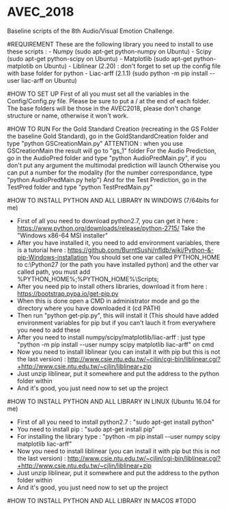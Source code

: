 # AVEC_2018
Baseline scripts of the 8th Audio/Visual Emotion Challenge.

#REQUIREMENT
These are the following library you need to install to use these scripts :
	- Numpy (sudo apt-get python-numpy on Ubuntu)
	- Scipy (sudo apt-get python-scipy on Ubuntu)
	- Matplotlib (sudo apt-get python-matplotib on Ubuntu)
	- Liblinear (2.20) : don't forget to set up the config file with base folder for python
	- Liac-arff (2.1.1) (sudo python -m pip install --user liac-arff on Ubuntu)

#HOW TO SET UP
First of all you must set all the variables in the Config/Config.py file.
Please be sure to put a / at the end of each folder.
The base folders will be those in the AVEC2018, please don't change structure or name, otherwise it won't work.

#HOW TO RUN
For the Gold Standard Creation (recreating in the GS Folder the baseline Gold Standard), go in the GoldStandardCreation
folder and type "python GSCreationMain.py"
ATTENTION : when you use GSCreationMain the result will go to "gs_1" folder
For the Audio Prediction, go in the AudioPred folder and type "python AudioPredMain.py", if you don't put any argument the multimodal prediction will launch
Otherwise you can put a number for the modality (for the number correspondance, type "python AudioPredMain.py help")
And for the Test Prediction, go in the TestPred folder and type "python TestPredMain.py"

#HOW TO INSTALL PYTHON AND ALL LIBRARY IN WINDOWS (7/64bits for me)
- First of all you need to download python2.7, you can get it here : https://www.python.org/downloads/release/python-2715/
  Take the "Windows x86-64 MSI installer"
- After you have installed it, you need to add environment variables, there is a tutorial here : https://github.com/BurntSushi/nfldb/wiki/Python-&-pip-Windows-installation
  You should set one var called PYTHON_HOME to c:\Python27 (or the path you have installed python) and the other var called path, you must add %PYTHON_HOME%;%PYTHON_HOME%\Scripts\;
- After you need pip to install others libraries, download it from here : https://bootstrap.pypa.io/get-pip.py
- When this is done open a CMD in administrator mode and go the directory where you have downloaded it (cd PATH)
- Then run "python get-pip.py", this will install it (This should have added environment variables for pip but if you can't lauch it from everywhere you need to add these
- After you need to install numpy/scipy/matplotlib/liac-arff : just type "python -m pip install --user numpy scipy matplotlib liac-arff" on cmd
- Now you need to install liblinear (you can install it with pip but this is not the last version) : http://www.csie.ntu.edu.tw/~cjlin/cgi-bin/liblinear.cgi?+http://www.csie.ntu.edu.tw/~cjlin/liblinear+zip
- Just unzip liblinear, put it somewhere and put the address to the python folder within
- And it's good, you just need now to set up the project

#HOW TO INSTALL PYTHON AND ALL LIBRARY IN LINUX (Ubuntu 16.04 for me)
- First of all you need to install python2.7 : "sudo apt-get install python"
- You need to install pip : "sudo apt-get install pip"
- For installing the library type : "python -m pip install --user numpy scipy matplotlib liac-arff"
- Now you need to install liblinear (you can install it with pip but this is not the last version) : http://www.csie.ntu.edu.tw/~cjlin/cgi-bin/liblinear.cgi?+http://www.csie.ntu.edu.tw/~cjlin/liblinear+zip
- Just unzip liblinear, put it somewhere and put the address to the python folder within
- And it's good, you just need now to set up the project

#HOW TO INSTALL PYTHON AND ALL LIBRARY IN MACOS
#TODO

